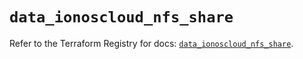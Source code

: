 # `data_ionoscloud_nfs_share`

Refer to the Terraform Registry for docs: [`data_ionoscloud_nfs_share`](https://registry.terraform.io/providers/ionos-cloud/ionoscloud/6.7.11/docs/data-sources/nfs_share).
